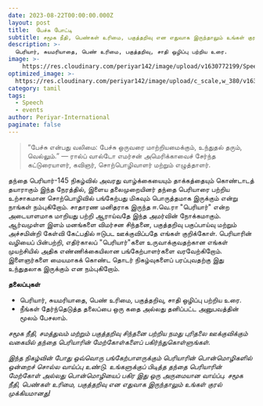 ```yaml
---
date: 2023-08-22T00:00:00.000Z
layout: post
title:  பேச்சு போட்டி
subtitle: சமூக நீதி, பெண்கள் உரிமை, பகுத்தறிவு என எதுவாக இருந்தாலும் உங்கள் குரல் முக்கியமானது.
description: >-
  பெரியார், சுயமரியாதை, பெண் உரிமை, பகுத்தறிவு, சாதி ஒழிப்பு பற்றிய உரை.
image: >-
    https://res.cloudinary.com/periyar142/image/upload/v1630772199/Speech_ws6dyv.jpg
optimized_image: >-
  https://res.cloudinary.com/periyar142/image/upload/c_scale,w_380/v1630772199/Speech_ws6dyv.jpg
category: tamil
tags:
  - Speech
  - events
author: Periyar-International
paginate: false
---
```


> “பேச்சு என்பது வலிமை: பேச்சு ஒருவரை மாற்றியமைக்கும், உந்துதல் தரும், வெல்லும்.” — ரால்ப் வால்டோ எமர்சன் அமெரிக்காவைச் சேர்ந்த கட்டுரையாளர், கவிஞர், சொற்பொழிவாளர் மற்றும் எழுத்தாளர்.

தந்தை பெரியார்-145 நிகழ்வில் அவரது வாழ்க்கையையும் தாக்கத்தையும் கொண்டாடத் தயாராகும் இந்த நேரத்தில், இளைய தலைமுறையினர் தந்தை பெரியாரை பற்றிய உற்சாகமான சொற்பொழிவில் பங்கேற்பது மிகவும் பொருத்தமாக இருக்கும் என்று நாங்கள் நம்புகிறோம். சாதாரண மனிதராக இருந்த ஈ.வெ.ரா "பெரியார்" என்ற அடையாளமாக மாறியது பற்றி ஆராய்வதே இந்த அமர்வின் நோக்கமாகும். ஆர்வமுள்ள இளம் மனங்களை விமர்சன சிந்தனை, பகுத்தறிவு பகுப்பாய்வு மற்றும் அச்சமின்றி கேள்வி கேட்பதில் ஈடுபட ஊக்குவிப்பதே எங்கள் குறிக்கோள். பெரியாரின் வழியைப் பின்பற்றி, எதிர்காலப் "பெரியார்"களை உருவாக்குவதற்கான எங்கள் முயற்சியில் அதிக எண்ணிக்கையிலான பங்கேற்பாளர்களை வரவேற்கிறோம். இளைஞர்களை மையமாகக் கொண்ட தொடர் நிகழ்வுகளைப் பரப்புவதற்கு இது உந்துதலாக இருக்கும் என நம்புகிறோம்.
 
**தலைப்புகள்**

 - பெரியார், சுயமரியாதை, பெண் உரிமை, பகுத்தறிவு, சாதி ஒழிப்பு பற்றிய உரை.
 - நீங்கள் தேர்ந்தெடுத்த தலைப்பை ஒரு கதை அல்லது தனிப்பட்ட அனுபவத்தின்   மூலம் பேசலாம்.

*சமூக நீதி, சமத்துவம் மற்றும் பகுத்தறிவு சிந்தனை பற்றிய நமது புரிதலை ஊக்குவிக்கும் வகையில் தந்தை பெரியாரின் மேற்கோள்களைப் பகிர்ந்துகொள்ளுங்கள்.*

*இந்த நிகழ்வின் போது ஒவ்வொரு பங்கேற்பாளருக்கும் பெரியாரின் பொன்மொழிகளில் ஒன்றைச் சொல்ல வாய்ப்பு உண்டு. உங்களுக்குப் பிடித்த தந்தை பெரியாரின் மேற்கோள் அல்லது பொன்மொழியைப் பகிர இது ஒரு அருமையான வாய்ப்பு. சமூக நீதி, பெண்கள் உரிமை, பகுத்தறிவு என எதுவாக இருந்தாலும் உங்கள் குரல் முக்கியமானது!*
